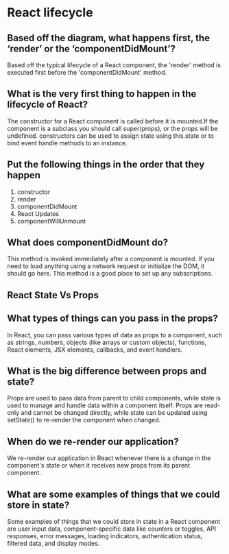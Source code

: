 # React lifecycle

## Based off the diagram, what happens first, the ‘render’ or the ‘componentDidMount’?

Based off the typical lifecycle of a React component, the 'render' method is executed first before the 'componentDidMount' method.

## What is the very first thing to happen in the lifecycle of React?

The constructor for a React component is called before it is mounted.If the component is a subclass you should call super(props), or the props will be undefined. constructors can be used to assign state using this.state or to bind event handle methods to an instance.

## Put the following things in the order that they happen

1. constructor
2. render
3. componentDidMount
4. React Updates
5. componentWillUnmount

## What does componentDidMount do?

This method is invoked immediately after a component is mounted. If you need to load anything using a network request or initialize the DOM, it should go here. This method is a good place to set up any subscriptions.

## React State Vs Props

## What types of things can you pass in the props?

 In React, you can pass various types of data as props to a component, such as strings, numbers, objects (like arrays or custom objects), functions, React elements, JSX elements, callbacks, and event handlers.

## What is the big difference between props and state?

Props are used to pass data from parent to child components, while state is used to manage and handle data within a component itself. Props are read-only and cannot be changed directly, while state can be updated using setState() to re-render the component when changed.

## When do we re-render our application?

We re-render our application in React whenever there is a change in the component's state or when it receives new props from its parent component.

## What are some examples of things that we could store in state?

Some examples of things that we could store in state in a React component are user input data, component-specific data like counters or toggles, API responses, error messages, loading indicators, authentication status, filtered data, and display modes.
